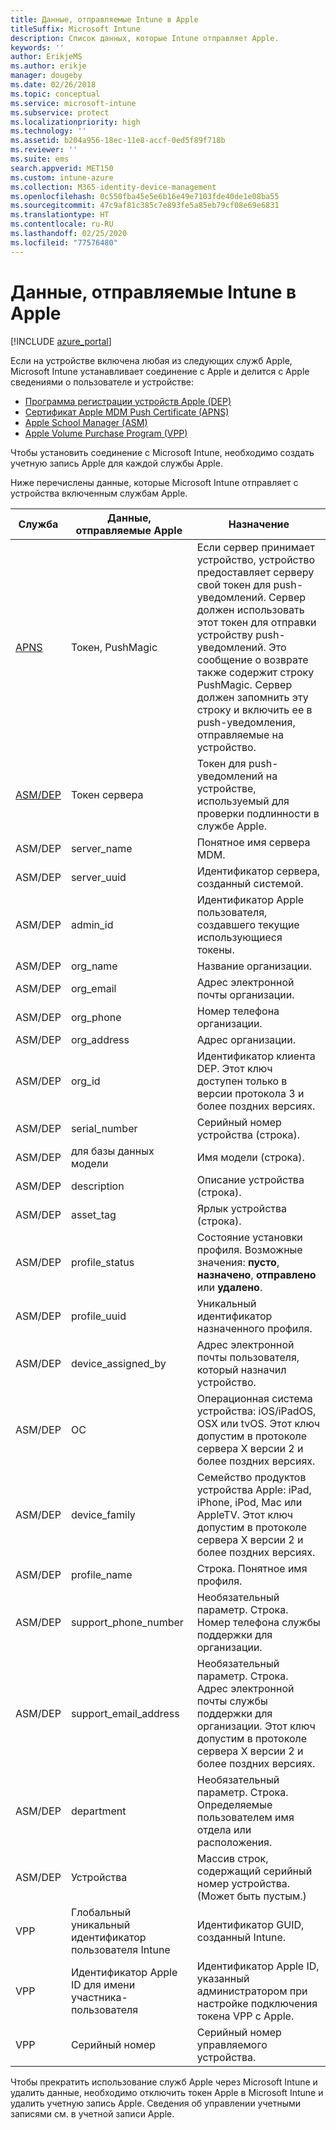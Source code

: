 ```yaml
---
title: Данные, отправляемые Intune в Apple
titleSuffix: Microsoft Intune
description: Список данных, которые Intune отправляет Apple.
keywords: ''
author: ErikjeMS
ms.author: erikje
manager: dougeby
ms.date: 02/26/2018
ms.topic: conceptual
ms.service: microsoft-intune
ms.subservice: protect
ms.localizationpriority: high
ms.technology: ''
ms.assetid: b204a956-18ec-11e8-accf-0ed5f89f718b
ms.reviewer: ''
ms.suite: ems
search.appverid: MET150
ms.custom: intune-azure
ms.collection: M365-identity-device-management
ms.openlocfilehash: 0c550fba45e5e6b16e49e7103fde40de1e08ba55
ms.sourcegitcommit: 47c9af81c385c7e893fe5a85eb79cf08e69e6831
ms.translationtype: HT
ms.contentlocale: ru-RU
ms.lasthandoff: 02/25/2020
ms.locfileid: "77576480"
---
```

# <a name="data-intune-sends-to-apple"></a>Данные, отправляемые Intune в Apple

[!INCLUDE [azure_portal](../includes/azure_portal.md)]

Если на устройстве включена любая из следующих служб Apple, Microsoft Intune устанавливает соединение с Apple и делится с Apple сведениями о пользователе и устройстве: 

- [Программа регистрации устройств Apple (DEP)](../enrollment/device-enrollment-program-enroll-ios.md)
- [Сертификат Apple MDM Push Certificate (APNS)](../enrollment/apple-mdm-push-certificate-get.md)
- [Apple School Manager (ASM)](https://docs.microsoft.com/schooldatasync/apple-school-manager-integration-with-intune-for-education-and-school-data-sync)
- [Apple Volume Purchase Program (VPP)](../apps/vpp-apps-ios.md)

Чтобы установить соединение с Microsoft Intune, необходимо создать учетную запись Apple для каждой службы Apple.

Ниже перечислены данные, которые Microsoft Intune отправляет с устройства включенным службам Apple. 

| Служба | Данные, отправляемые Apple | Назначение |
|---|---| ---|
| [APNS](https://developer.apple.com/library/content/documentation/Miscellaneous/Reference/MobileDeviceManagementProtocolRef/3-MDM_Protocol/MDM_Protocol.html#//apple_ref/doc/uid/TP40017387-CH3-SW2) | Токен, PushMagic | Если сервер принимает устройство, устройство предоставляет серверу свой токен для push-уведомлений. Сервер должен использовать этот токен для отправки устройству push-уведомлений. Это сообщение о возврате также содержит строку PushMagic. Сервер должен запомнить эту строку и включить ее в push-уведомления, отправляемые на устройство. |
| [ASM/DEP](https://developer.apple.com/library/content/documentation/Miscellaneous/Reference/MobileDeviceManagementProtocolRef/3-MDM_Protocol/MDM_Protocol.html#//apple_ref/doc/uid/TP40017387-CH3-SW2) | Токен сервера | Токен для push-уведомлений на устройстве, используемый для проверки подлинности в службе Apple. |
| ASM/DEP | server_name | Понятное имя сервера MDM. |
| ASM/DEP | server_uuid | Идентификатор сервера, созданный системой. |
| ASM/DEP | admin_id | Идентификатор Apple пользователя, создавшего текущие использующиеся токены. |
| ASM/DEP | org_name | Название организации. |
| ASM/DEP | org_email | Адрес электронной почты организации. |
| ASM/DEP | org_phone | Номер телефона организации. |
| ASM/DEP | org_address | Адрес организации. |
| ASM/DEP | org_id | Идентификатор клиента DEP. Этот ключ доступен только в версии протокола 3 и более поздних версиях. |
| ASM/DEP | serial_number | Серийный номер устройства (строка). |
| ASM/DEP | для базы данных модели | Имя модели (строка). |
| ASM/DEP | description | Описание устройства (строка). |
| ASM/DEP | asset_tag | Ярлык устройства (строка). |
| ASM/DEP | profile_status | Состояние установки профиля. Возможные значения: **пусто**, **назначено**, **отправлено** или **удалено**. |
| ASM/DEP | profile_uuid | Уникальный идентификатор назначенного профиля. |
| ASM/DEP | device_assigned_by | Адрес электронной почты пользователя, который назначил устройство. |
| ASM/DEP | ОС | Операционная система устройства: iOS/iPadOS, OSX или tvOS. Этот ключ допустим в протоколе сервера X версии 2 и более поздних версиях. |
| ASM/DEP | device_family | Семейство продуктов устройства Apple: iPad, iPhone, iPod, Mac или AppleTV. Этот ключ допустим в протоколе сервера X версии 2 и более поздних версиях. |
| ASM/DEP | profile_name | Строка. Понятное имя профиля. |
| ASM/DEP | support_phone_number | Необязательный параметр. Строка. Номер телефона службы поддержки для организации. |
| ASM/DEP | support_email_address | Необязательный параметр. Строка. Адрес электронной почты службы поддержки для организации. Этот ключ допустим в протоколе сервера X версии 2 и более поздних версиях. |
| ASM/DEP | department | Необязательный параметр. Строка. Определяемые пользователем имя отдела или расположения. |
| ASM/DEP | Устройства | Массив строк, содержащий серийный номер устройства. (Может быть пустым.) |
| VPP | Глобальный уникальный идентификатор пользователя Intune | Идентификатор GUID, созданный Intune. |
| VPP | Идентификатор Apple ID для имени участника-пользователя | Идентификатор Apple ID, указанный администратором при настройке подключения токена VPP с Apple. |
| VPP | Серийный номер | Серийный номер управляемого устройства. |

Чтобы прекратить использование служб Apple через Microsoft Intune и удалить данные, необходимо отключить токен Apple в Microsoft Intune и удалить учетную запись Apple. Сведения об управлении учетными записями см. в учетной записи Apple.


